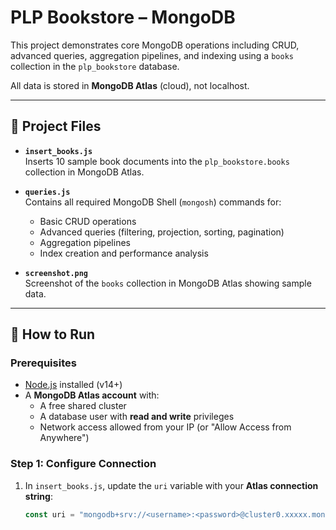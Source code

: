 # PLP Bookstore – MongoDB 

This project demonstrates core MongoDB operations including CRUD, advanced queries, aggregation pipelines, and indexing using a `books` collection in the `plp_bookstore` database.

All data is stored in **MongoDB Atlas** (cloud), not localhost.

---

## 📁 Project Files

- **`insert_books.js`**  
  Inserts 10 sample book documents into the `plp_bookstore.books` collection in MongoDB Atlas.

- **`queries.js`**  
  Contains all required MongoDB Shell (`mongosh`) commands for:
  - Basic CRUD operations
  - Advanced queries (filtering, projection, sorting, pagination)
  - Aggregation pipelines
  - Index creation and performance analysis

- **`screenshot.png`**  
  Screenshot of the `books` collection in MongoDB Atlas showing sample data.

---

## 🚀 How to Run

### Prerequisites
- [Node.js](https://nodejs.org/) installed (v14+)
- A **MongoDB Atlas account** with:
  - A free shared cluster
  - A database user with **read and write** privileges
  - Network access allowed from your IP (or "Allow Access from Anywhere")

### Step 1: Configure Connection
1. In `insert_books.js`, update the `uri` variable with your **Atlas connection string**:
   ```js
   const uri = "mongodb+srv://<username>:<password>@cluster0.xxxxx.mongodb.net/plp_bookstore";
